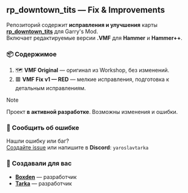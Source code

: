 ## rp_downtown_tits — Fix & Improvements

Репозиторий содержит **исправления и улучшения** карты [**rp_downtown_tits**][steam_origin_map] для Garry's Mod.  
Включает редактируемые версии **.VMF** для **Hammer** и **Hammer++**.

### 📦 Содержимое

1. 🗺️ **VMF Original** — оригинал из Workshop, без изменений.  
2. 🟥 **VMF Fix v1 — RED** — мелкие исправления, подготовка к детальным исправлениям.

> [!NOTE]
> Проект **в активной разработке**. Возможны изменения и ошибки.

### 🐞 Сообщить об ошибке

Нашли ошибку или баг?  
[Создайте issue][github_new_issue] или напишите в **Discord**: `yaroslavtarka`

### 🙌 Создавали для вас
 
- [**Boxden**][steam_webartur] — разработчик
- [**Tarka**][steam_tarka] — разработчик

<!-- Links -->

[steam_webartur]: https://steamcommunity.com/profiles/76561198115550963
[steam_tarka]: https://steamcommunity.com/profiles/76561198994995839
[steam_origin_map]: https://steamcommunity.com/sharedfiles/filedetails/?id=1186766769
[github_new_issue]: https://github.com/YaroslavTarka/rp_downtown_tits.vmf-fix/issues/new
